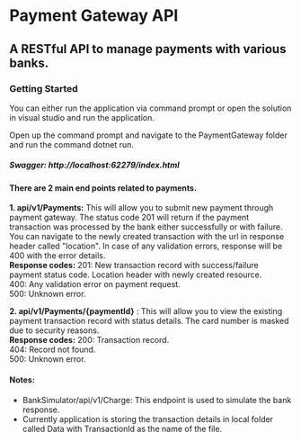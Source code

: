 # Payment Gateway API

## A RESTful API to manage payments with various banks.

### Getting Started

  You can either run the application via command prompt or open the solution in visual studio and run the application.

  Open up the command prompt and navigate to the PaymentGateway folder and run the command dotnet run. 

##### Swagger: http://localhost:62279/index.html

#### There are 2 main end points related to payments.

**1. api/v1/Payments:** This will allow you to submit new payment through payment gateway. The status code 201 will return if the payment transaction was processed by the bank either successfully or with failure. You can navigate to the newly created transaction with the url in response header called "location". In case of any validation errors, response will be 400 with the error details.\
**Response codes:**
     201: New transaction record with success/failure payment status code. Location header with newly created resource.\
     400: Any validation error on payment request.\
     500: Unknown error.

**2. api/v1/Payments/{paymentId}** : This will allow you to view the existing payment transaction record with status details. The card number is masked due to security reasons.\
**Response codes:**
     200: Transaction record.\
     404: Record not found.\
     500: Unknown error.

#### Notes:
  * BankSimulator/api/v1/Charge: This endpoint is used to simulate the bank response.
  * Currently application is storing the transaction details in local folder called Data with TransactionId as the name of the file.
